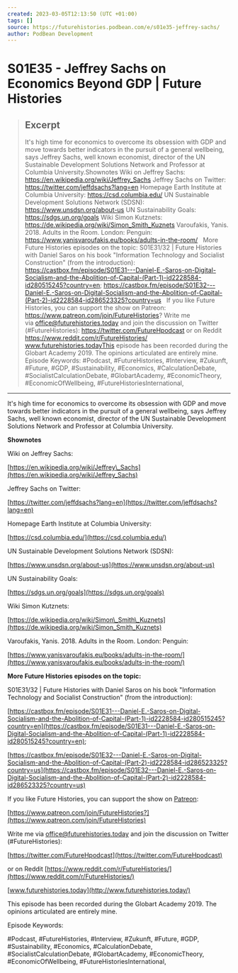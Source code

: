 ```yaml
---
created: 2023-03-05T12:13:50 (UTC +01:00)
tags: []
source: https://futurehistories.podbean.com/e/s01e35-jeffrey-sachs/
author: PodBean Development
---
```


# S01E35 - Jeffrey Sachs on Economics Beyond GDP | Future Histories

> ## Excerpt
> It's high time for economics to overcome its obsession with GDP and move towards better indicators in the pursuit of a general wellbeing, says Jeffrey Sachs, well known economist, director of the UN Sustainable Development Solutions Network and Professor at Columbia University.Shownotes
Wiki on Jeffrey Sachs:
https://en.wikipedia.org/wiki/Jeffrey_Sachs
Jeffrey Sachs on Twitter:
https://twitter.com/jeffdsachs?lang=en
Homepage Earth Institute at Columbia University:
https://csd.columbia.edu/
UN Sustainable Development Solutions Network (SDSN): 
https://www.unsdsn.org/about-us
UN Sustainability Goals:
https://sdgs.un.org/goals
Wiki Simon Kutznets:
https://de.wikipedia.org/wiki/Simon_Smith_Kuznets
Varoufakis, Yanis. 2018. Adults in the Room. London: Penguin:
https://www.yanisvaroufakis.eu/books/adults-in-the-room/
 
More Future Histories episodes on the topic:
S01E31/32 | Future Histories with Daniel Saros on his book "Information Technology and Socialist Construction" (from the introduction):
https://castbox.fm/episode/S01E31---Daniel-E.-Saros-on-Digital-Socialism-and-the-Abolition-of-Capital-(Part-1)-id2228584-id280515245?country=en;
https://castbox.fm/episode/S01E32---Daniel-E.-Saros-on-Digital-Socialism-and-the-Abolition-of-Capital-(Part-2)-id2228584-id286523325?country=us
 
If you like Future Histories, you can support the show on Patreon:
https://www.patreon.com/join/FutureHistories?
Write me via office@futurehistories.today and join the discussion on Twitter (#FutureHistories):
https://twitter.com/FutureHpodcast
or on Reddit https://www.reddit.com/r/FutureHistories/
www.futurehistories.todayThis episode has been recorded during the Globart Academy 2019. The opinions articulated are entirely mine.
Episode Keywords:
#Podcast, #FutureHistories, #Interview, #Zukunft, #Future, #GDP, #Sustainability, #Economics, #CalculationDebate, #SocialistCalculationDebate, #GlobartAcademy, #EconomicTheory, #EconomicOfWellbeing, #FutureHistoriesInternational,

---
It's high time for economics to overcome its obsession with GDP and move towards better indicators in the pursuit of a general wellbeing, says Jeffrey Sachs, well known economist, director of the UN Sustainable Development Solutions Network and Professor at Columbia University.

**Shownotes**

Wiki on Jeffrey Sachs:

[https://en.wikipedia.org/wiki/Jeffrey\_Sachs](https://en.wikipedia.org/wiki/Jeffrey_Sachs)

  
Jeffrey Sachs on Twitter:

[https://twitter.com/jeffdsachs?lang=en](https://twitter.com/jeffdsachs?lang=en)

  
Homepage Earth Institute at Columbia University:

[https://csd.columbia.edu/](https://csd.columbia.edu/)

  
UN Sustainable Development Solutions Network (SDSN):

[https://www.unsdsn.org/about-us](https://www.unsdsn.org/about-us)

  
UN Sustainability Goals:

[https://sdgs.un.org/goals](https://sdgs.un.org/goals)

  
Wiki Simon Kutznets:

[https://de.wikipedia.org/wiki/Simon\_Smith\_Kuznets](https://de.wikipedia.org/wiki/Simon_Smith_Kuznets)

  
Varoufakis, Yanis. 2018. Adults in the Room. London: Penguin:

[https://www.yanisvaroufakis.eu/books/adults-in-the-room/](https://www.yanisvaroufakis.eu/books/adults-in-the-room/)

**More Future Histories episodes on the topic:**

  
S01E31/32 | Future Histories with Daniel Saros on his book "Information Technology and Socialist Construction" (from the introduction):

[https://castbox.fm/episode/S01E31---Daniel-E.-Saros-on-Digital-Socialism-and-the-Abolition-of-Capital-(Part-1)-id2228584-id280515245?country=en](https://castbox.fm/episode/S01E31---Daniel-E.-Saros-on-Digital-Socialism-and-the-Abolition-of-Capital-(Part-1)-id2228584-id280515245?country=en);

[https://castbox.fm/episode/S01E32---Daniel-E.-Saros-on-Digital-Socialism-and-the-Abolition-of-Capital-(Part-2)-id2228584-id286523325?country=us](https://castbox.fm/episode/S01E32---Daniel-E.-Saros-on-Digital-Socialism-and-the-Abolition-of-Capital-(Part-2)-id2228584-id286523325?country=us)

If you like Future Histories, you can support the show on [Patreon](https://www.patreon.com/join/FutureHistories):

[https://www.patreon.com/join/FutureHistories?](https://www.patreon.com/join/FutureHistories)

Write me via [office@futurehistories.today](mailto:future_histories@protonmail.com) and join the discussion on Twitter (#FutureHistories):

[https://twitter.com/FutureHpodcast](https://twitter.com/FutureHpodcast)

or on Reddit [https://www.reddit.com/r/FutureHistories/](https://www.reddit.com/r/FutureHistories/)

[www.futurehistories.today](http://www.futurehistories.today/)

This episode has been recorded during the Globart Academy 2019. The opinions articulated are entirely mine.

  
Episode Keywords:

#Podcast, #FutureHistories, #Interview, #Zukunft, #Future, #GDP, #Sustainability, #Economics, #CalculationDebate, #SocialistCalculationDebate, #GlobartAcademy, #EconomicTheory, #EconomicOfWellbeing, #FutureHistoriesInternational,
